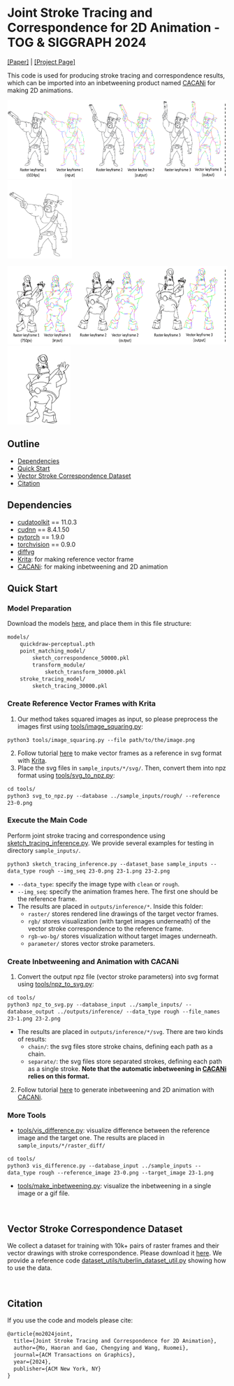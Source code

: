 # Joint Stroke Tracing and Correspondence for 2D Animation - TOG & SIGGRAPH 2024

[[Paper]](https://dl.acm.org/doi/10.1145/3649890) | [[Project Page]](https://markmohr.github.io/JoSTC/)

This code is used for producing stroke tracing and correspondence results, which can be imported into an inbetweening product named [CACANi](https://cacani.sg) for making 2D animations.

<img src='docs/figures/teaser-sub1.png' height=180><img src='docs/figures/dynamic1.gif' height=180>

<img src='docs/figures/teaser-sub2.png' height=180><img src='docs/figures/dynamic2.gif' height=180>

## Outline
- [Dependencies](#dependencies)
- [Quick Start](#quick-start)
- [Vector Stroke Correspondence Dataset](#vector-stroke-correspondence-dataset)
- [Citation](#citation)

## Dependencies
 - [cudatoolkit](https://www.anaconda.com/download/) == 11.0.3
 - [cudnn](https://www.anaconda.com/download/) == 8.4.1.50
 - [pytorch](https://pytorch.org/) == 1.9.0
 - [torchvision](https://pytorch.org/vision/0.9/) == 0.9.0
 - [diffvg](https://github.com/BachiLi/diffvg)
 - [Krita](https://krita.org/en/): for making reference vector frame
 - [CACANi](https://cacani.sg/): for making inbetweening and 2D animation

## Quick Start

### Model Preparation

Download the models [here](https://drive.google.com/drive/folders/15oAP7YbNKx4Cx1AmzC16wuoyQoAai2YV?usp=sharing), and place them in this file structure:
```
models/
    quickdraw-perceptual.pth
    point_matching_model/
        sketch_correspondence_50000.pkl
        transform_module/
            sketch_transform_30000.pkl
    stroke_tracing_model/
        sketch_tracing_30000.pkl
```

### Create Reference Vector Frames with Krita

1. Our method takes squared images as input, so please preprocess the images first using [tools/image_squaring.py](https://github.com/MarkMoHR/JoSTC/blob/main/tools/image_squaring.py):
```
python3 tools/image_squaring.py --file path/to/the/image.png
```

2. Follow tutorial [here](https://github.com/MarkMoHR/JoSTC/blob/main/tutorials/Krita_vector_generation.md) to make vector frames as a reference in svg format with [Krita](https://krita.org/en/).
3. Place the svg files in `sample_inputs/*/svg/`. Then, convert them into npz format using [tools/svg_to_npz.py](https://github.com/MarkMoHR/JoSTC/blob/main/tools/svg_to_npz.py):
```
cd tools/
python3 svg_to_npz.py --database ../sample_inputs/rough/ --reference 23-0.png
```

### Execute the Main Code

Perform joint stroke tracing and correspondence using [sketch_tracing_inference.py](https://github.com/MarkMoHR/JoSTC/blob/main/sketch_tracing_inference.py). We provide several examples for testing in directory `sample_inputs/`.
```
python3 sketch_tracing_inference.py --dataset_base sample_inputs --data_type rough --img_seq 23-0.png 23-1.png 23-2.png
```
  - `--data_type`: specify the image type with `clean` or `rough`.
  - `--img_seq`: specify the animation frames here. The first one should be the reference frame.
  - The results are placed in `outputs/inference/*`. Inside this folder:
    - `raster/` stores rendered line drawings of the target vector frames.
    - `rgb/` stores visualization (with target images underneath) of the vector stroke correspondence to the reference frame.
    - `rgb-wo-bg/` stores visualization without target images underneath.
    - `parameter/` stores vector stroke parameters.

### Create Inbetweening and Animation with CACANi

1. Convert the output npz file (vector stroke parameters) into svg format using [tools/npz_to_svg.py](https://github.com/MarkMoHR/JoSTC/blob/main/tools/npz_to_svg.py):
```
cd tools/
python3 npz_to_svg.py --database_input ../sample_inputs/ --database_output ../outputs/inference/ --data_type rough --file_names 23-1.png 23-2.png
```
  - The results are placed in `outputs/inference/*/svg`. There are two kinds of results:
    - `chain/`: the svg files store stroke chains, defining each path as a chain.
    - `separate/`: the svg files store separated strokes, defining each path as a single stroke. **Note that the automatic inbetweening in [CACANi](https://cacani.sg/) relies on this format.**

2. Follow tutorial [here](https://github.com/MarkMoHR/JoSTC/blob/main/tutorials/CACANi_inbetweening_generation.md) to generate inbetweening and 2D animation with [CACANi](https://cacani.sg/).

### More Tools

- [tools/vis_difference.py](https://github.com/MarkMoHR/JoSTC/blob/main/tools/vis_difference.py): visualize difference between the reference image and the target one. The results are placed in `sample_inputs/*/raster_diff/`
```
cd tools/
python3 vis_difference.py --database_input ../sample_inputs --data_type rough --reference_image 23-0.png --target_image 23-1.png
```

- [tools/make_inbetweening.py](https://github.com/MarkMoHR/JoSTC/blob/main/tools/make_inbetweening.py): visualize the inbetweening in a single image or a gif file.

<br>

## Vector Stroke Correspondence Dataset

We collect a dataset for training with 10k+ pairs of raster frames and their vector drawings with stroke correspondence. Please download it [here](https://drive.google.com/drive/folders/15oAP7YbNKx4Cx1AmzC16wuoyQoAai2YV?usp=sharing). We provide a reference code [dataset_utils/tuberlin_dataset_util.py](https://github.com/MarkMoHR/JoSTC/blob/main/dataset_utils/tuberlin_dataset_util.py) showing how to use the data.

<br>

## Citation

If you use the code and models please cite:

```
@article{mo2024joint,
  title={Joint Stroke Tracing and Correspondence for 2D Animation},
  author={Mo, Haoran and Gao, Chengying and Wang, Ruomei},
  journal={ACM Transactions on Graphics},
  year={2024},
  publisher={ACM New York, NY}
}
```


